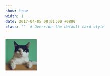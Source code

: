 ```yaml
---
show: true
width: 1
date: 2017-04-05 00:01:00 +0800
class: ""  # Override the default card style
---
```

<div>
<img src="assets/images/photos/portrait.jpg" class="rounded-circle img-fluid" style="height: 100px; width: 100px;" alt="Circular Logo">
</div>
